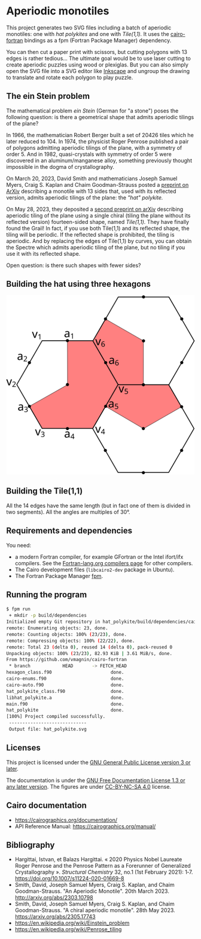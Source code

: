 # Aperiodic monotiles

This project generates two SVG files including a batch of aperiodic monotiles: one with *hat polykites* and one with *Tile(1,1).* It uses the [cairo-fortran](https://github.com/vmagnin/cairo-fortran) bindings as a fpm (Fortran Package Manager) dependency.

You can then cut a paper print with scissors, but cutting polygons with 13 edges is rather tedious... The ultimate goal would be to use laser cutting to create aperiodic puzzles using wood or plexiglas. But you can also simply open the SVG file into a SVG editor like [Inkscape](https://inkscape.org/) and ungroup the drawing to translate and rotate each polygon to play puzzle.

## The ein Stein problem

The mathematical problem *ein Stein* (German for "a stone") poses the following question: is there a geometrical shape that admits aperiodic tilings of the plane?

In 1966, the mathematician Robert Berger built a set of 20426 tiles which he later reduced to 104. In 1974, the physicist Roger Penrose published a pair of polygons admitting aperiodic tilings of the plane, with a symmetry of order 5. And in 1982, quasi-crystals with symmetry of order 5 were discovered in an aluminum/manganese alloy, something previously thought impossible in the dogma of crystallography.

On March 20, 2023, David Smith and mathematicians Joseph Samuel Myers, Craig S. Kaplan and Chaim Goodman-Strauss posted a [preprint on ArXiv](http://arxiv.org/abs/2303.10798) describing a monotile with 13 sides that, used with its reflected version, admits aperiodic tilings of the plane: the *"hat" polykite.*

On May 28, 2023, they deposited a [second preprint on arXiv](https://arxiv.org/abs/2305.17743) describing aperiodic tiling of the plane using a single chiral (tiling the plane without its reflected version) fourteen-sided shape, named *Tile(1,1).* They have finally found the Grail! In fact, if you use both Tile(1,1) and its reflected shape, the tiling will be periodic. If the reflected shape is prohibited, the tiling is aperiodic. And by replacing the edges of Tile(1,1) by curves, you can obtain the Spectre which admits aperiodic tiling of the plane, but no tiling if you use it with its reflected shape.

Open question: is there such shapes with fewer sides?

## Building the hat using three hexagons

![hat_polikite_building](pictures/building_the_hat_polykite.svg)

## Building the Tile(1,1)

All the 14 edges have the same length (but in fact one of them is divided in two segments). All the angles are multiples of 30°.

## Requirements and dependencies

You need:

* a modern Fortran compiler, for example GFortran or the Intel ifort/ifx compilers. See the [Fortran-lang.org compilers page](https://fortran-lang.org/compilers/) for other compilers.
* The Cairo development files (`libcairo2-dev` package in Ubuntu).
* The Fortran Package Manager [fpm](https://fpm.fortran-lang.org/).

## Running the program

```bash
$ fpm run
 + mkdir -p build/dependencies
Initialized empty Git repository in hat_polykite/build/dependencies/cairo-fortran/.git/
remote: Enumerating objects: 23, done.
remote: Counting objects: 100% (23/23), done.
remote: Compressing objects: 100% (22/22), done.
remote: Total 23 (delta 0), reused 14 (delta 0), pack-reused 0
Unpacking objects: 100% (23/23), 82.93 KiB | 3.61 MiB/s, done.
From https://github.com/vmagnin/cairo-fortran
 * branch            HEAD       -> FETCH_HEAD
hexagon_class.f90                      done.
cairo-enums.f90                        done.
cairo-auto.f90                         done.
hat_polykite_class.f90                 done.
libhat_polykite.a                      done.
main.f90                               done.
hat_polykite                           done.
[100%] Project compiled successfully.
 -----------------------------
 Output file: hat_polykite.svg
```


## Licenses

This project is licensed under the [GNU General Public License version 3 or later](http://www.gnu.org/licenses/gpl.html).

The documentation is under the [GNU Free Documentation License 1.3 or any later version](http://www.gnu.org/licenses/fdl.html). The figures are under [CC-BY-NC-SA 4.0](https://creativecommons.org/licenses/by-nc-sa/4.0/) license.

## Cairo documentation

* https://cairographics.org/documentation/
* API Reference Manual: https://cairographics.org/manual/

## Bibliography

* Hargittai, Istvan, et Balazs Hargittai. « 2020 Physics Nobel Laureate Roger Penrose and the Penrose Pattern as a Forerunner of Generalized Crystallography ». *Structural Chemistry* 32, no.1 (1st February 2021): 1‑7. https://doi.org/10.1007/s11224-020-01669-8
* Smith, David, Joseph Samuel Myers, Craig S. Kaplan, and Chaim Goodman-Strauss. "An Aperiodic Monotile". 20th March 2023. http://arxiv.org/abs/2303.10798
* Smith, David, Joseph Samuel Myers, Craig S. Kaplan, and Chaim Goodman-Strauss. "A chiral aperiodic monotile". 28th May 2023. https://arxiv.org/abs/2305.17743
* https://en.wikipedia.org/wiki/Einstein_problem
* https://en.wikipedia.org/wiki/Penrose_tiling
